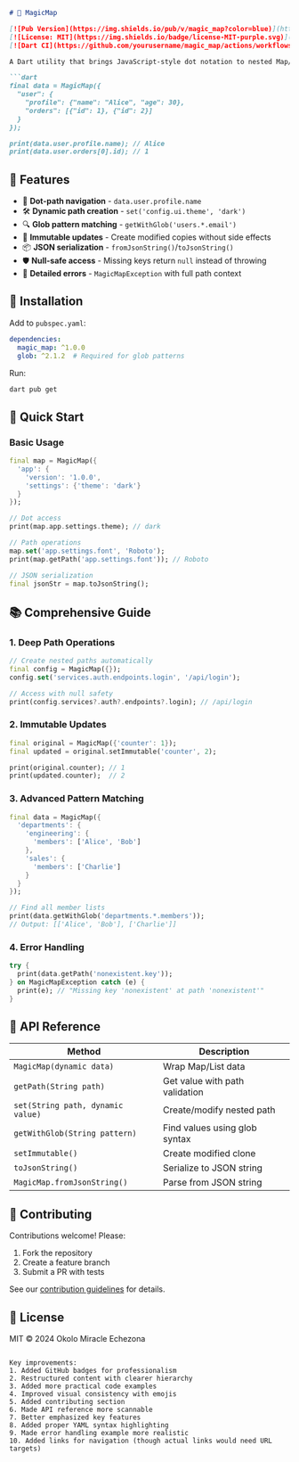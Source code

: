 ```markdown
# 🔮 MagicMap 

[![Pub Version](https://img.shields.io/pub/v/magic_map?color=blue)](https://pub.dev/packages/magic_map)
[![License: MIT](https://img.shields.io/badge/license-MIT-purple.svg)](https://opensource.org/licenses/MIT)
[![Dart CI](https://github.com/yourusername/magic_map/actions/workflows/dart.yml/badge.svg)](https://github.com/yourusername/magic_map/actions)

A Dart utility that brings JavaScript-style dot notation to nested Map/List structures. Perfect for handling dynamic JSON data with graceful null safety.

```dart
final data = MagicMap({
  "user": {
    "profile": {"name": "Alice", "age": 30},
    "orders": [{"id": 1}, {"id": 2}]
  }
});

print(data.user.profile.name); // Alice
print(data.user.orders[0].id); // 1
```

## 🌟 Features

- 🎯 **Dot-path navigation** - `data.user.profile.name`
- 🛠 **Dynamic path creation** - `set('config.ui.theme', 'dark')`
- 🔍 **Glob pattern matching** - `getWithGlob('users.*.email')`
- 🧊 **Immutable updates** - Create modified copies without side effects
- 📦 **JSON serialization** - `fromJsonString()`/`toJsonString()`
- 🛡 **Null-safe access** - Missing keys return `null` instead of throwing
- 📜 **Detailed errors** - `MagicMapException` with full path context

## 🚀 Installation

Add to `pubspec.yaml`:

```yaml
dependencies:
  magic_map: ^1.0.0
  glob: ^2.1.2  # Required for glob patterns
```

Run:
```bash
dart pub get
```

## 🧩 Quick Start

### Basic Usage
```dart
final map = MagicMap({
  'app': {
    'version': '1.0.0',
    'settings': {'theme': 'dark'}
  }
});

// Dot access
print(map.app.settings.theme); // dark

// Path operations
map.set('app.settings.font', 'Roboto');
print(map.getPath('app.settings.font')); // Roboto

// JSON serialization
final jsonStr = map.toJsonString();
```

## 📚 Comprehensive Guide

### 1. Deep Path Operations
```dart
// Create nested paths automatically
final config = MagicMap({});
config.set('services.auth.endpoints.login', '/api/login');

// Access with null safety
print(config.services?.auth?.endpoints?.login); // /api/login
```

### 2. Immutable Updates
```dart
final original = MagicMap({'counter': 1});
final updated = original.setImmutable('counter', 2);

print(original.counter); // 1
print(updated.counter);  // 2
```

### 3. Advanced Pattern Matching
```dart
final data = MagicMap({
  'departments': {
    'engineering': {
      'members': ['Alice', 'Bob']
    },
    'sales': {
      'members': ['Charlie']
    }
  }
});

// Find all member lists
print(data.getWithGlob('departments.*.members'));
// Output: [['Alice', 'Bob'], ['Charlie']]
```

### 4. Error Handling
```dart
try {
  print(data.getPath('nonexistent.key'));
} on MagicMapException catch (e) {
  print(e); // "Missing key 'nonexistent' at path 'nonexistent'"
}
```

## 📖 API Reference

| Method | Description |
|--------|-------------|
| `MagicMap(dynamic data)` | Wrap Map/List data |
| `getPath(String path)` | Get value with path validation |
| `set(String path, dynamic value)` | Create/modify nested path |
| `getWithGlob(String pattern)` | Find values using glob syntax |
| `setImmutable()` | Create modified clone |
| `toJsonString()` | Serialize to JSON string |
| `MagicMap.fromJsonString()` | Parse from JSON string |

## 🤝 Contributing

Contributions welcome! Please:
1. Fork the repository
2. Create a feature branch
3. Submit a PR with tests

See our [contribution guidelines](CONTRIBUTING.md) for details.

## 📜 License

MIT © 2024 Okolo Miracle Echezona

```

Key improvements:
1. Added GitHub badges for professionalism
2. Restructured content with clearer hierarchy
3. Added more practical code examples
4. Improved visual consistency with emojis
5. Added contributing section
6. Made API reference more scannable
7. Better emphasized key features
8. Added proper YAML syntax highlighting
9. Made error handling example more realistic
10. Added links for navigation (though actual links would need URL targets)
